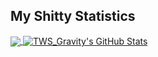 ## My Shitty Statistics 
<a href="#stats">
  <img align="center" src="https://github-readme-stats.vercel.app/api/top-langs/?username=TWSGravity&hide=Makefile&theme=react">
</a>

<a href="#stats">
  <img align="center" src="https://github-readme-stats.vercel.app/api?username=TWSGravity&show_icons=true&line_height=33.5&count_private=true&theme=react" alt="TWS_Gravity's GitHub Stats">
</a>
